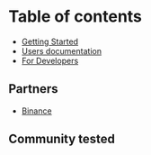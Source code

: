 # Table of contents

* [Getting Started](README.md)
* [Users documentation](https://docs.octobot.online)
* [For Developers](https://developer.docs.octobot.online)

## Partners <a id="partners"></a>

* [Binance](partners/binance.md)

## Community tested <a id="community_tested"></a>

